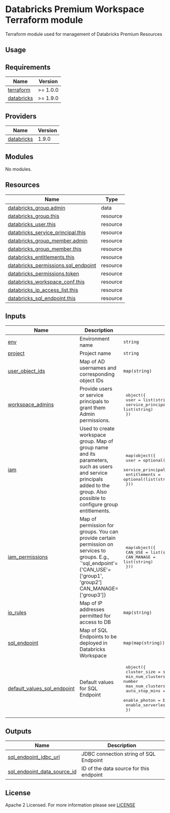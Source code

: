 # Databricks Premium Workspace Terraform module
Terraform module used for management of Databricks Premium Resources

## Usage

<!-- BEGIN_TF_DOCS -->
## Requirements

| Name                                                                          | Version    |
|-------------------------------------------------------------------------------|------------|
| <a name="requirement_terraform"></a> [terraform](#requirement\_terraform)     | >= 1.0.0   |
| <a name="requirement_databricks"></a> [databricks](#requirement\_databricks)  | >= 1.9.0   |

## Providers

| Name                                                                    | Version |
|-------------------------------------------------------------------------|---------|
| <a name="provider_databricks"></a> [databricks](#provider\_databricks)  | 1.9.0   |

## Modules

No modules.

## Resources

| Name                                                                                                                                         | Type     |
|----------------------------------------------------------------------------------------------------------------------------------------------|----------|
| [databricks_group.admin](https://registry.terraform.io/providers/databricks/databricks/latest/docs/data-sources/group)                       | data     |
| [databricks_group.this](https://registry.terraform.io/providers/databricks/databricks/latest/docs/resources/group)                           | resource |
| [databricks_user.this](https://registry.terraform.io/providers/databricks/databricks/latest/docs/resources/user)                             | resource |
| [databricks_service_principal.this](https://registry.terraform.io/providers/databricks/databricks/latest/docs/resources/service_principal)   | resource |
| [databricks_group_member.admin](https://registry.terraform.io/providers/databricks/databricks/latest/docs/resources/group_member)            | resource |
| [databricks_group_member.this](https://registry.terraform.io/providers/databricks/databricks/latest/docs/resources/group_member)             | resource |
| [databricks_entitlements.this](https://registry.terraform.io/providers/databricks/databricks/latest/docs/resources/entitlements)             | resource |
| [databricks_permissions.sql_endpoint](https://registry.terraform.io/providers/databricks/databricks/latest/docs/resources/permissions)       | resource |
| [databricks_permissions.token](https://registry.terraform.io/providers/databricks/databricks/latest/docs/resources/permissions)              | resource |
| [databricks_workspace_conf.this](https://registry.terraform.io/providers/databricks/databricks/latest/docs/resources/workspace_conf)         | resource |
| [databricks_ip_access_list.this](https://registry.terraform.io/providers/databricks/databricks/latest/docs/resources/ip_access_list)         | resource |
| [databricks_sql_endpoint.this](https://registry.terraform.io/providers/databricks/databricks/latest/docs/resources/sql_endpoint)             | resource |


## Inputs

| Name                                                                                                                      | Description                                                                                                                                                                   | Type                                                                                                                                                                                                                                                                                  | Default                                                                                                                                                                                                                                                                 | Required |
|---------------------------------------------------------------------------------------------------------------------------|-------------------------------------------------------------------------------------------------------------------------------------------------------------------------------|---------------------------------------------------------------------------------------------------------------------------------------------------------------------------------------------------------------------------------------------------------------------------------------|-------------------------------------------------------------------------------------------------------------------------------------------------------------------------------------------------------------------------------------------------------------------------|:--------:|
| <a name="input_env"></a> [env](#input\_env)                                                                               | Environment name                                                                                                                                                              | `string`                                                                                                                                                                                                                                                                              | n/a                                                                                                                                                                                                                                                                     |   yes    |
| <a name="input_project"></a> [project](#input\_project)                                                                   | Project name                                                                                                                                                                  | `string`                                                                                                                                                                                                                                                                              | n/a                                                                                                                                                                                                                                                                     |   yes    |
| <a name="input_user_object_ids"></a> [user\_object\_ids](#input\_user\_object\_ids)                                       | Map of AD usernames and corresponding object IDs                                                                                                                              | `map(string)`                                                                                                                                                                                                                                                                         | {}                                                                                                                                                                                                                                                                      |    no    |
| <a name="input_workspace_admins"></a> [workspace\_admins](#input\_workspace\_admins)                                      | Provide users or service principals to grant them Admin permissions.                                                                                                          | <pre> object({ <br>    user              = list(string) <br>    service_principal = list(string)<br>  }) </pre>                                                                                                                                                                       | <pre> { <br>   user              = null <br>   service_principal = null <br> } </pre>                                                                                                                                                                                   |    no    |
| <a name="input_iam"></a> [iam](#input\_iam)                                                                               | Used to create workspace group. Map of group name and its parameters, such as users and service principals added to the group. Also possible to configure group entitlements. | <pre> map(object({ <br>   user              = optional(list(string)) <br>   service_principal = optional(list(string)) <br>   entitlements      = optional(list(string)) <br> }))</pre>                                                                                               | {}                                                                                                                                                                                                                                                                      |    no    |
| <a name="input_iam_permissions"></a> [iam\_permissions](#input\_iam\_permissions)                                         | Map of permission for groups. You can provide certain permission on services to groups. E.g., `'sql_endpoint'={'CAN_USE'=['group1', 'group2'] CAN_MANAGE=['group3']}          | <pre>  map(object({ <br>    CAN_USE    = list(string) <br>    CAN_MANAGE = list(string)<br>  })) </pre>                                                                                                                                                                               | <pre> { <br>   "sql_endpoint" = { <br>     "CAN_USE"    = ["default"] <br>     "CAN_MANAGE" = [] <br>   } <br>   "token" = { <br>     "CAN_USE"    = ["default"] <br>     "CAN_MANAGE" = [] <br>   } <br> } </pre>                                                      |    no    |
| <a name="input_ip_rules"></a> [ip\_rules](#input\_ip\_rules)                                                              | Map of IP addresses permitted for access to DB                                                                                                                                | `map(string)`                                                                                                                                                                                                                                                                         | {}                                                                                                                                                                                                                                                                      |    no    |
| <a name="input_sql_endpoint"></a> [sql\_endpoint](#input\_sql\_endpoint)                                                  | Map of SQL Endpoints to be deployed in Databricks Workspace                                                                                                                   | `map(map(string))`                                                                                                                                                                                                                                                                    | {}                                                                                                                                                                                                                                                                      |    no    |
| <a name="input_default_values_sql_endpoint"></a> [default\_values\_sql\_endpoint](#input\_default\_values\_sql\_endpoint) | Default values for SQL Endpoint                                                                                                                                               | <pre> object({ <br>   cluster_size              = string <br>   min_num_clusters          = number <br>   max_num_clusters          = number <br>   auto_stop_mins            = string <br>   enable_photon             = bool <br>   enable_serverless_compute = bool <br> }) </pre> | <pre> { <br>   cluster_size              = "2X-Small" <br>   min_num_clusters          = 0 <br>   max_num_clusters          = 1 <br>   auto_stop_mins            = "30" <br>   enable_photon             = false <br>   enable_serverless_compute = false <br> } </pre> |    no    |


## Outputs

| Name                                                                                                                            | Description                               |
|---------------------------------------------------------------------------------------------------------------------------------|-------------------------------------------|
| <a name="output_sql_endpoint_jdbc_url"></a> [sql\_endpoint\_jdbc\_url](#output\_sql\_endpoint\_jdbc\_url)                       | JDBC connection string of SQL Endpoint    |
| <a name="output_sql_endpoint_data_source_id"></a> [sql\_endpoint\_data\_source\_id](#output\_sql\_endpoint\_data\_source\_id)   | ID of the data source for this endpoint   |
<!-- END_TF_DOCS -->

## License

Apache 2 Licensed. For more information please see [LICENSE](https://github.com/data-platform-hq/terraform-databricks-databricks-runtime-premium/blob/main/LICENSE)
